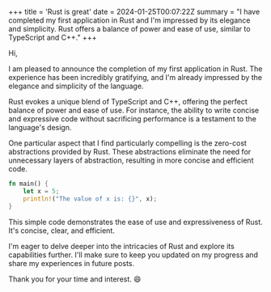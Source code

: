 +++
title = 'Rust is great'
date = 2024-01-25T00:07:22Z
summary = "I have completed my first application in Rust and I'm impressed by its elegance and simplicity. Rust offers a balance of power and ease of use, similar to TypeScript and C++."
+++


Hi,

I am pleased to announce the completion of my first application in Rust. The experience has been incredibly gratifying, and I'm already impressed by the elegance and simplicity of the language.

Rust evokes a unique blend of TypeScript and C++, offering the perfect balance of power and ease of use. For instance, the ability to write concise and expressive code without sacrificing performance is a testament to the language's design.

One particular aspect that I find particularly compelling is the zero-cost abstractions provided by Rust. These abstractions eliminate the need for unnecessary layers of abstraction, resulting in more concise and efficient code.

```rust
fn main() {
    let x = 5;
    println!("The value of x is: {}", x);
}
```

This simple code demonstrates the ease of use and expressiveness of Rust. It's concise, clear, and efficient.

I'm eager to delve deeper into the intricacies of Rust and explore its capabilities further. I'll make sure to keep you updated on my progress and share my experiences in future posts.

Thank you for your time and interest. :smile:
